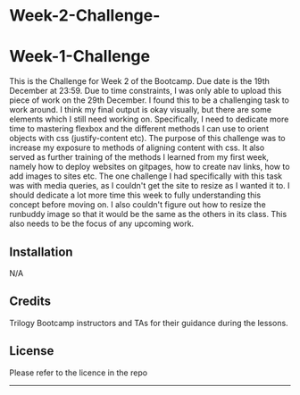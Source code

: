 # Week-2-Challenge-
# Week-1-Challenge
This is the Challenge for Week 2 of the Bootcamp. Due date is the 19th December at 23:59. Due to time constraints, I was only able to upload this piece of work on the 29th December. I found this to be a challenging task to work around. I think my final output is okay visually, but there are some elements which I still need working on. Specifically, I need to dedicate more time to mastering flexbox and the different methods I can use to orient objects with css (justify-content etc). The purpose of this challenge was to increase my exposure to methods of aligning content with css. It also served as further training of the methods I learned from my first week, namely how to deploy websites on gitpages, how to create nav links, how to add images to sites etc. The one challenge I had specifically with this task was with media queries, as I couldn't get the site to resize as I wanted it to. I should dedicate a lot more time this week to fully understanding this concept before moving on. I also couldn't figure out how to resize the runbuddy image so that it would be the same as the others in its class. This also needs to be the focus of any upcoming work. 



## Installation

N/A

## Credits
Trilogy Bootcamp instructors and TAs for their guidance during the lessons. 

## License

Please refer to the licence in the repo

---